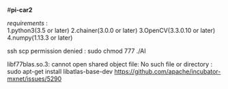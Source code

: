 #**pi-car2**  

*requirements* :  
1.python3(3.5 or later)
2.chainer(3.0.0 or later)
3.OpenCV(3.3.0.10 or later)
4.numpy(1.13.3 or later)  



ssh scp  permission denied : sudo chmod 777 ./AI
 
libf77blas.so.3: cannot open shared object file: No such file or directory  :  sudo apt-get install libatlas-base-dev
<https://github.com/apache/incubator-mxnet/issues/5290>
